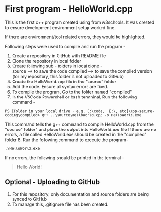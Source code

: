# First program - HelloWorld.cpp 
This is the first c++ program created using from w3schools. It was created to ensure development environment setup worked fine.   

If there are environment/tool related errors, they would be highlighted. 

Following steps were used to compile and run the program - 
1. Create a repository in GitHub with README file  
2. Clone the repository in local folder 
3. Create following  sub - folders in local clone -  
    source ==> to save the code
    compiled ==> to save the compiled version (for my repository, this folder is not uploaded to GitHub) 
4. Create the HelloWorld.cpp file in the "source" folder
5. Add the code. Ensure all syntax errors are fixed. 
6. To compile the program, Go to the folder named "compiled"
7. In the VSCode Powershell or bash termninal, Run the following command - 
```
PS [Folder in your local drive - e.g. C:\code,  E:\, etc]\cpp-secure-coding\compiled> g++ ..\source\HelloWorld.cpp -o HelloWorld.exe 
```
This command tells the g++ command to compile HelloWorld.cpp from the "source" folder" and place the output into HelloWorld.exe file
If there are no errors, a file called HelloWorld.exe should be created in the "compiled" folder
8. Run the following command to execute the program- 
```
.\HelloWorld.exe
```

If no errors, the following should be printed in the terminal -  

> Hello World!


## Optional - Uploading to GitHub
1. For this repository, only documentation and source folders are being synced to GitHub
2. To manage this, .gitignore file has been created.  